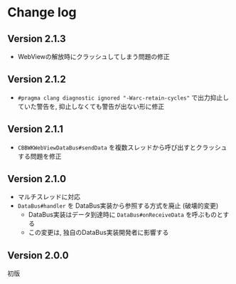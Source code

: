 # Change log

## Version 2.1.3
- WebViewの解放時にクラッシュしてしまう問題の修正

## Version 2.1.2
- `#pragma clang diagnostic ignored "-Warc-retain-cycles"` で出力抑止していた警告を, 抑止しなくても警告が出ない形に修正

## Version 2.1.1
- `CBBWKWebViewDataBus#sendData` を複数スレッドから呼び出すとクラッシュする問題を修正

## Version 2.1.0
- マルチスレッドに対応
- `DataBus#handler` を DataBus実装から参照する方式を廃止 (破壊的変更)
  - DataBus実装はデータ到達時に `DataBus#onReceiveData` を呼ぶものとする
  - この変更は, 独自のDataBus実装開発者に影響する

## Version 2.0.0
初版
